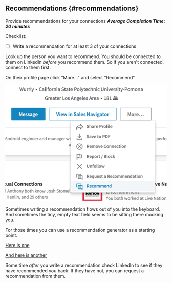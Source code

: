 ## Recommendations {#recommendations}
Provide recommendations for your connections
***Average Completion Time: 20 minutes***

Checklist:

- [ ] Write a recommendation for at least 3 of your connections

Look up the person you want to recommend. You should be connected to them on LinkedIn *before* you recommend them. So if you aren't connected, connect to them first.

On their profile page click "More..." and select "Recommend"

![Linked In Recommendation](images/recommend.png)

Sometimes writing a recommendation flows out of you into the keyboard. And sometimes the tiny, empty text field seems to be sitting there mocking you. 

For those times you can use a recommendation generator as a starting point.

[Here is one](http://linkedin.bitshare.cm/recommendations.php)

[And here is another](http://socialrecommendator.com)

Some time *after* you write a recommendation check LinkedIn to see if they have recommended you back. If they have not, you can request a recommendation from them.
